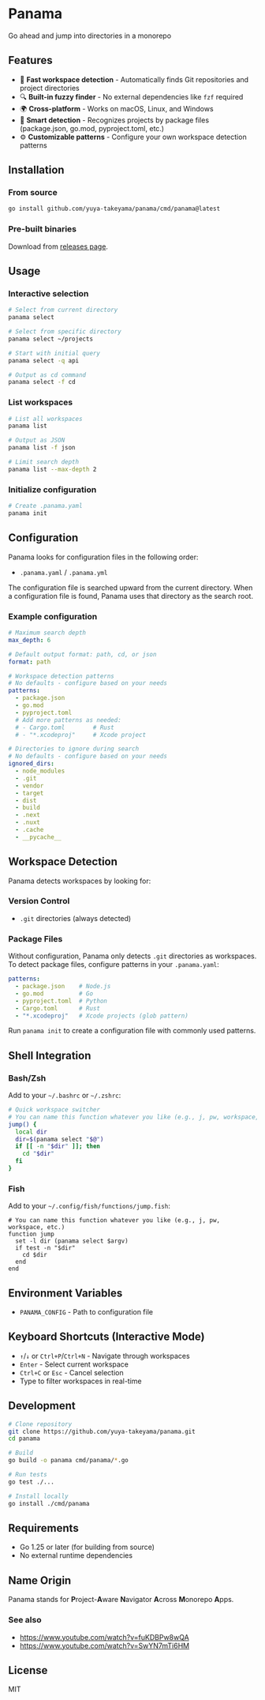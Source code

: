 # Panama

Go ahead and jump into directories in a monorepo

## Features

- 🚀 **Fast workspace detection** - Automatically finds Git repositories and project directories
- 🔍 **Built-in fuzzy finder** - No external dependencies like `fzf` required
- 🌍 **Cross-platform** - Works on macOS, Linux, and Windows
- 📁 **Smart detection** - Recognizes projects by package files (package.json, go.mod, pyproject.toml, etc.)
- ⚙️ **Customizable patterns** - Configure your own workspace detection patterns

## Installation

### From source

```bash
go install github.com/yuya-takeyama/panama/cmd/panama@latest
```

### Pre-built binaries

Download from [releases page](https://github.com/yuya-takeyama/panama/releases).

## Usage

### Interactive selection

```bash
# Select from current directory
panama select

# Select from specific directory
panama select ~/projects

# Start with initial query
panama select -q api

# Output as cd command
panama select -f cd
```

### List workspaces

```bash
# List all workspaces
panama list

# Output as JSON
panama list -f json

# Limit search depth
panama list --max-depth 2
```

### Initialize configuration

```bash
# Create .panama.yaml
panama init
```

## Configuration

Panama looks for configuration files in the following order:
- `.panama.yaml` / `.panama.yml`

The configuration file is searched upward from the current directory. When a configuration file is found, Panama uses that directory as the search root.

### Example configuration

```yaml
# Maximum search depth
max_depth: 6

# Default output format: path, cd, or json
format: path

# Workspace detection patterns
# No defaults - configure based on your needs
patterns:
  - package.json
  - go.mod
  - pyproject.toml
  # Add more patterns as needed:
  # - Cargo.toml        # Rust
  # - "*.xcodeproj"     # Xcode project

# Directories to ignore during search
# No defaults - configure based on your needs
ignored_dirs:
  - node_modules
  - .git
  - vendor
  - target
  - dist
  - build
  - .next
  - .nuxt
  - .cache
  - __pycache__
```

## Workspace Detection

Panama detects workspaces by looking for:

### Version Control
- `.git` directories (always detected)

### Package Files
Without configuration, Panama only detects `.git` directories as workspaces.
To detect package files, configure patterns in your `.panama.yaml`:

```yaml
patterns:
  - package.json    # Node.js
  - go.mod          # Go
  - pyproject.toml  # Python
  - Cargo.toml      # Rust
  - "*.xcodeproj"   # Xcode projects (glob pattern)
```

Run `panama init` to create a configuration file with commonly used patterns.

## Shell Integration

### Bash/Zsh

Add to your `~/.bashrc` or `~/.zshrc`:

```bash
# Quick workspace switcher
# You can name this function whatever you like (e.g., j, pw, workspace, etc.)
jump() {
  local dir
  dir=$(panama select "$@")
  if [[ -n "$dir" ]]; then
    cd "$dir"
  fi
}
```

### Fish

Add to your `~/.config/fish/functions/jump.fish`:

```fish
# You can name this function whatever you like (e.g., j, pw, workspace, etc.)
function jump
  set -l dir (panama select $argv)
  if test -n "$dir"
    cd $dir
  end
end
```

## Environment Variables

- `PANAMA_CONFIG` - Path to configuration file

## Keyboard Shortcuts (Interactive Mode)

- `↑`/`↓` or `Ctrl+P`/`Ctrl+N` - Navigate through workspaces
- `Enter` - Select current workspace
- `Ctrl+C` or `Esc` - Cancel selection
- Type to filter workspaces in real-time

## Development

```bash
# Clone repository
git clone https://github.com/yuya-takeyama/panama.git
cd panama

# Build
go build -o panama cmd/panama/*.go

# Run tests
go test ./...

# Install locally
go install ./cmd/panama
```

## Requirements

- Go 1.25 or later (for building from source)
- No external runtime dependencies

## Name Origin

Panama stands for **P**roject-**A**ware **N**avigator **A**cross **M**onorepo **A**pps.

### See also

- https://www.youtube.com/watch?v=fuKDBPw8wQA
- https://www.youtube.com/watch?v=SwYN7mTi6HM

## License

MIT

